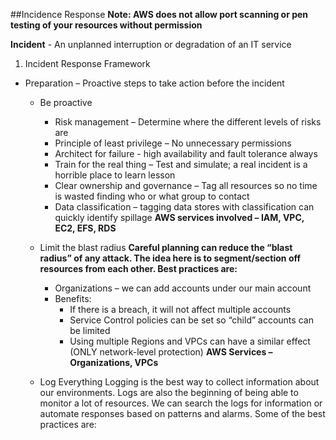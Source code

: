 ##Incidence Response
**Note: AWS does not allow port scanning or pen testing of your resources without permission**

**Incident** - An unplanned interruption or degradation of an IT service  
1. Incident Response Framework
* Preparation – Proactive steps to take action before the incident  
  * Be proactive
    *  Risk management – Determine where the different levels of risks are
    * Principle of least privilege – No unnecessary permissions
    * Architect for failure - high availability and fault tolerance always
    * Train for the real thing – Test and simulate; a real incident is a horrible place to learn lesson
    *	Clear ownership and governance – Tag all resources so no time is wasted finding who or what group to contact
    * Data classification – tagging data stores with classification can quickly identify spillage
  **AWS services involved – IAM, VPC, EC2, EFS, RDS**  

  * Limit the blast radius
**Careful planning can reduce the “blast radius” of any attack. The idea here is to segment/section off resources from each other. Best practices are:**
    * Organizations – we can add accounts under our main account
    * Benefits: 
      * If there is a breach, it will not affect multiple accounts
      * Service Control policies can be set so “child” accounts can be limited
      * Using multiple Regions and VPCs can have a similar effect (ONLY network-level protection)
**AWS Services – Organizations, VPCs**

  * Log Everything 
Logging is the best way to collect information about our environments. Logs are also the beginning of being able to monitor a lot of resources. We can search the logs for information or automate responses based on patterns and alarms. Some of the best practices are: